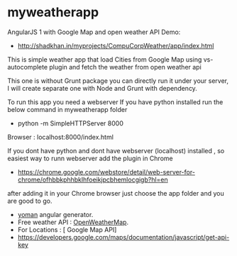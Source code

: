 # myweatherapp
AngularJS 1 with Google Map and open weather API 
Demo:
- http://shadkhan.in/myprojects/CompuCorpWeather/app/index.html

This is simple weather app that load Cities from Google Map using vs-autocomplete plugin and fetch the weather from open weather api

This one is without Grunt package you can directly run it under your server, I will create separate one with Node and Grunt with dependency.

To run this app you need a webserver 
If you have python installed run the below command in myweatherapp folder

- python -m SimpleHTTPServer 8000

Browser : localhost:8000/index.html

If you dont have python and dont have webserver (localhost) installed , so easiest way to runn webserver add the plugin in Chrome
- https://chrome.google.com/webstore/detail/web-server-for-chrome/ofhbbkphhbklhfoeikjpcbhemlocgigb?hl=en

after adding it in your Chrome browser just choose the app folder and you are good to go.



- [yoman](https://github.com/yeoman/yo) angular generator.
- Free weather API : [OpenWeatherMap](http://openweathermap.org/api ).
- For Locations : [ Google Map API]
- https://developers.google.com/maps/documentation/javascript/get-api-key



